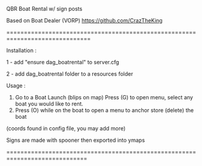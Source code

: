QBR Boat Rental w/ sign posts



Based on 
Boat Dealer (VORP)
https://github.com/CrazTheKing


==============================================================================

Installation :

1 - add "ensure dag_boatrental" to server.cfg

2 - add dag_boatrental folder to a resources folder


Usage : 

1. Go to a Boat Launch (blips on map) Press (G) to open menu, select any boat you would like to rent.
2. Press (O) while on the boat to open a menu to anchor store (delete) the boat

(coords found in config file, you may add more)

Signs are made with spooner then exported into ymaps



=============================================================================
